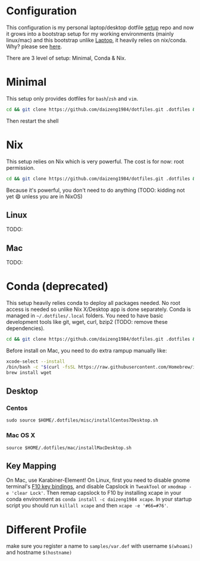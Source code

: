 # Configuration
This configuration is my personal laptop/desktop dotfile [setup](http://blog.smalleycreative.com/tutorials/using-git-and-github-to-manage-your-dotfiles/) repo and now it grows into a bootstrap setup for my working environments (mainly linux/mac) and this bootstrap unlike [Laptop](https://github.com/thoughtbot/laptop), it heavily relies on nix/conda. Why? please see [here](https://daizeng1984.github.io/jekyll/update/2018/11/18/conda-everything.html).

There are 3 level of setup: Minimal, Conda & Nix.

# Minimal
This setup only provides dotfiles for `bash`/`zsh` and `vim`. 
```sh
cd && git clone https://github.com/daizeng1984/dotfiles.git .dotfiles && cd .dotfiles && ./createSymlink.sh
```
Then restart the shell

# Nix
This setup relies on Nix which is very powerful. The cost is for now: root permission.
```sh
cd && git clone https://github.com/daizeng1984/dotfiles.git .dotfiles && cd .dotfiles && ./createSymlink.sh && source ./installNix.sh
```
Because it's powerful, you don't need to do anything (TODO: kidding not yet 😄 unless you are in NixOS)

## Linux
TODO:

## Mac
TODO:

# Conda (deprecated)
This setup heavily relies conda to deploy all packages needed. No root access is needed so unlike Nix X/Desktop app is done separately. Conda is managed in `~/.dotfiles/.local` folders. 
You need to have basic development tools like git, wget, curl, bzip2 (TODO: remove these dependencies). 

```sh
cd && git clone https://github.com/daizeng1984/dotfiles.git .dotfiles && cd .dotfiles && ./createSymlink.sh && source ~/.bashrc && source ./installConda.sh`
```
Before install on Mac, you need to do extra rampup manually like:
```sh
xcode-select --install
/bin/bash -c "$(curl -fsSL https://raw.githubusercontent.com/Homebrew/install/master/install.sh)"
brew install wget
```

## Desktop
### Centos
```{bash}
sudo source $HOME/.dotfiles/misc/installCentos7Desktop.sh
```
### Mac OS X
```{bash}
source $HOME/.dotfiles/mac/installMacDesktop.sh
```
## Key Mapping
On Mac, use Karabiner-Element!
On Linux, first you need to disable gnome terminal's [F10 key bindings](https://ubuntu-tutorials.com/2007/07/16/disabling-the-f10-key-menu-accelerators-in-gnome-terminal/), and disable Capslock in `TweakTool` or `xmodmap -e 'clear Lock'`. Then remap capslock to F10 by installing xcape in your conda environment as `conda install -c daizeng1984 xcape`. In your startup script you should run `killall xcape` and then `xcape -e '#66=#76'`. 

# Different Profile
make sure you register a name to `samples/var.def` with username `$(whoami)` and hostname `$(hostname)`

